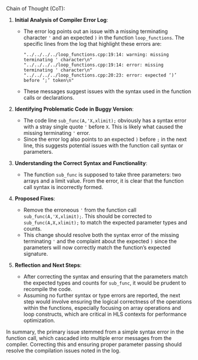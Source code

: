Chain of Thought (CoT):

1. **Initial Analysis of Compiler Error Log**:
   - The error log points out an issue with a missing terminating character `'` and an expected `)` in the function `loop_functions`. The specific lines from the log that highlight these errors are:
     ```
     "../../../../loop_functions.cpp:19:14: warning: missing terminating ' character\n"
     "../../../../loop_functions.cpp:19:14: error: missing terminating ' character\n"
     "../../../../loop_functions.cpp:20:23: error: expected ‘)’ before ‘;’ token\n"
     ```
   - These messages suggest issues with the syntax used in the function calls or declarations.

2. **Identifying Problematic Code in Buggy Version**:
   - The code line `sub_func(A,'X,xlimit);` obviously has a syntax error with a stray single quote `'` before `X`. This is likely what caused the missing terminating `'` error.
   - Since the error log also points to an expected `)` before `;` in the next line, this suggests potential issues with the function call syntax or parameters.

3. **Understanding the Correct Syntax and Functionality**:
   - The function `sub_func` is supposed to take three parameters: two arrays and a limit value. From the error, it is clear that the function call syntax is incorrectly formed.

4. **Proposed Fixes**:
   - Remove the erroneous `'` from the function call `sub_func(A,'X,xlimit);`. This should be corrected to `sub_func(A,X,xlimit);` to match the expected parameter types and counts.
   - This change should resolve both the syntax error of the missing terminating `'` and the complaint about the expected `)` since the parameters will now correctly match the function’s expected signature.

5. **Reflection and Next Steps**:
   - After correcting the syntax and ensuring that the parameters match the expected types and counts for `sub_func`, it would be prudent to recompile the code.
   - Assuming no further syntax or type errors are reported, the next step would involve ensuring the logical correctness of the operations within the functions, especially focusing on array operations and loop constructs, which are critical in HLS contexts for performance optimization.

In summary, the primary issue stemmed from a simple syntax error in the function call, which cascaded into multiple error messages from the compiler. Correcting this and ensuring proper parameter passing should resolve the compilation issues noted in the log.